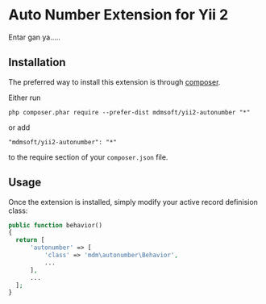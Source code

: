 Auto Number Extension for Yii 2
========================

Entar gan ya.....


Installation
------------

The preferred way to install this extension is through [composer](http://getcomposer.org/download/).

Either run

```
php composer.phar require --prefer-dist mdmsoft/yii2-autonumber "*"
```

or add

```
"mdmsoft/yii2-autonumber": "*"
```

to the require section of your `composer.json` file.


Usage
-----

Once the extension is installed, simply modify your active record definision class:

```php
public function behavior()
{
  return [
	  'autonumber' => [
		  'class' => 'mdm\autonumber\Behavior',
		  ...
	  ],
	  ...
  ];
}
```
